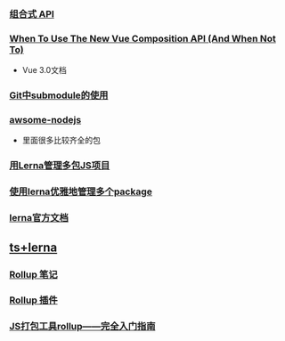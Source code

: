 ### [组合式 API ](https://vue-composition-api-rfc.netlify.app/zh/#%E6%A6%82%E8%BF%B0)
### [When To Use The New Vue Composition API (And When Not To)](https://vuejsdevelopers.com/2020/02/17/vue-composition-api-when-to-use?utm_source=twitter-vjd&utm_medium=post&utm_campaign=m5a)
- Vue 3.0文档


### [Git中submodule的使用](https://zhuanlan.zhihu.com/p/87053283)


### [awsome-nodejs](https://github.com/sindresorhus/awesome-nodejs)
- 里面很多比较齐全的包

### [用Lerna管理多包JS项目](https://zhuanlan.zhihu.com/p/33858131)
### [使用lerna优雅地管理多个package](https://zhuanlan.zhihu.com/p/35237759)
### [lerna官方文档](https://github.com/lerna/lerna)
## [ts+lerna](https://medium.com/@NiGhTTraX/how-to-set-up-a-typescript-monorepo-with-lerna-c6acda7d4559)

### [Rollup 笔记](https://blog.csdn.net/kw023781/article/details/107306699)
### [Rollup 插件](https://blog.csdn.net/mjzhang1993/article/details/78502168)
### [JS打包工具rollup——完全入门指南](https://blog.csdn.net/ztnhnr/article/details/88390807)
